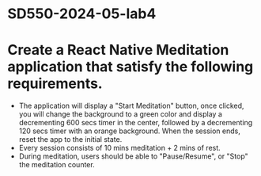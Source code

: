 # SD550-2024-05-lab4
# Create a React Native Meditation application that satisfy the following requirements.
* The application will display a "Start Meditation" button, once clicked, you will change the background to a green color and display a decrementing 600 secs timer in the center, followed by a decrementing 120 secs timer with an orange background. When the session ends, reset the app to the initial state.
* Every session consists of 10 mins meditation + 2 mins of rest.
* During meditation, users should be able to "Pause/Resume", or "Stop" the meditation counter.
